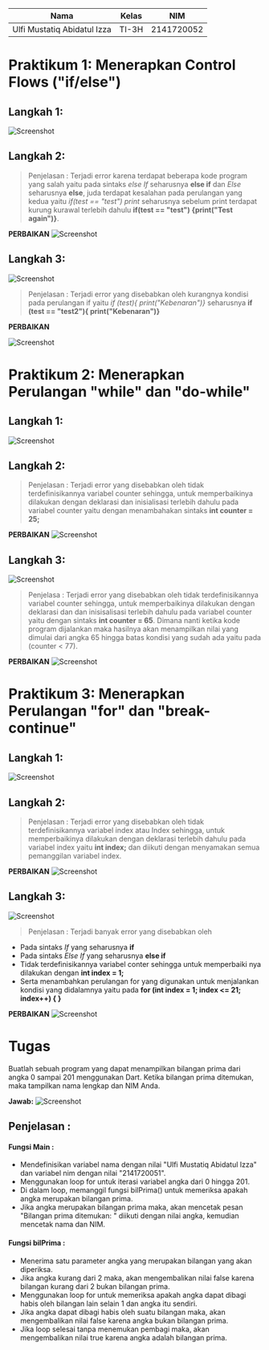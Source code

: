 | Nama                                | Kelas | NIM        |
| ----------------------------------- | ----- | ---------- |
| Ulfi Mustatiq Abidatul Izza         | TI-3H | 2141720052 |

# Praktikum 1: Menerapkan Control Flows ("if/else")
## Langkah 1:
![Screenshot](docs/Eror_Praktikum1_Langkah1.png)

## Langkah 2:
> Penjelasan : Terjadi error karena terdapat beberapa kode program yang salah yaitu pada sintaks *else If* seharusnya **else if** dan *Else* seharusnya **else**, juda terdapat kesalahan pada perulangan yang kedua yaitu *if(test == "test") print* seharusnya sebelum print terdapat kurung kurawal terlebih dahulu **if(test == "test") {print("Test again")}**.

**PERBAIKAN**
![Screenshot](docs/Praktikum1_Langkah1.png)

## Langkah 3:
![Screenshot](docs/Eror_Praktikum1_Langkah3.png)
> Penjelasan : Terjadi error yang disebabkan oleh kurangnya kondisi pada perulangan if yaitu *if (test){ print("Kebenaran")}* seharusnya **if (test == "test2"){ print("Kebenaran")}**

**PERBAIKAN**

![Screenshot](docs/Praktikum1_Langkah3.png)

# Praktikum 2: Menerapkan Perulangan "while" dan "do-while"
## Langkah 1:
![Screenshot](docs/Eror_Praktikum2_Langkah1.png)

## Langkah 2:
>Penjelasan : Terjadi error yang disebabkan oleh tidak terdefinisikannya variabel counter sehingga, untuk memperbaikinya dilakukan dengan deklarasi dan inisialisasi terlebih dahulu pada variabel counter yaitu dengan menambahakan sintaks **int counter = 25;**

**PERBAIKAN**
![Screenshot](docs/Praktikum2_Langkah1.png)

## Langkah 3:
![Screenshot](docs/Eror_Praktikum2_Langkah3.png)

>Penjelasa : Terjadi error yang disebabkan oleh tidak terdefinisikannya variabel counter sehingga, untuk memperbaikinya dilakukan dengan deklarasi dan dan inisisalisasi terlebih dahulu pada variabel counter yaitu dengan sintaks **int counter = 65**. Dimana nanti ketika kode program dijalankan maka hasilnya akan menampilkan nilai yang dimulai dari angka 65 hingga batas kondisi yang sudah ada yaitu pada (counter < 77).

**PERBAIKAN**
![Screenshot](docs/Praktikum2_Langkah3.png)

#  Praktikum 3: Menerapkan Perulangan "for" dan "break-continue"
## Langkah 1:
![Screenshot](docs/Eror_Praktikum3_Langkah1.png)

## Langkah 2:
> Penjelasan : Terjadi error yang disebabkan oleh tidak terdefinisikannya variabel index atau Index sehingga, untuk memperbaikinya dilakukan dengan deklarasi terlebih dahulu pada variabel index yaitu **int index;** dan diikuti dengan menyamakan semua pemanggilan variabel index.

**PERBAIKAN**
![Screenshot](docs/Praktikum3_Langkah1.png)

## Langkah 3:
![Screenshot](docs/Eror_Praktikum3_Langkah3.png)

>Penjelasan : Terjadi banyak error yang disebabkan oleh 
- Pada sintaks *If* yang seharusnya **if**
- Pada sintaks *Else If* yang seharusnya **else if**
- Tidak terdefinisikannya variabel conter sehingga untuk memperbaiki nya dilakukan dengan **int index = 1;**
- Serta menambahkan perulangan for yang digunakan untuk menjalankan kondisi yang didalamnya yaitu pada **for (int index = 1; index <= 21; index++) { }**


**PERBAIKAN**
![Screenshot](docs/Praktikum3_Langkah3.png)

# Tugas
Buatlah sebuah program yang dapat menampilkan bilangan prima dari angka 0 sampai 201 menggunakan Dart. Ketika bilangan prima ditemukan, maka tampilkan nama lengkap dan NIM Anda.

**Jawab:**
![Screenshot](docs/Tugas.png)

## Penjelasan :
#### Fungsi Main :
- Mendefinisikan variabel nama dengan nilai "Ulfi Mustatiq Abidatul Izza" dan variabel nim dengan nilai "2141720051".
- Menggunakan loop for untuk iterasi variabel angka dari 0 hingga 201.
- Di dalam loop, memanggil fungsi bilPrima() untuk memeriksa apakah angka merupakan bilangan prima.
- Jika angka merupakan bilangan prima maka, akan mencetak pesan "Bilangan prima ditemukan: " diikuti dengan nilai angka, kemudian mencetak nama dan NIM.
#### Fungsi bilPrima :
- Menerima satu parameter angka yang merupakan bilangan yang akan diperiksa.
- Jika angka kurang dari 2 maka, akan  mengembalikan nilai false karena bilangan kurang dari 2 bukan bilangan prima.
- Menggunakan loop for untuk memeriksa apakah angka dapat dibagi habis oleh bilangan lain selain 1 dan angka itu sendiri.
- Jika angka dapat dibagi habis oleh suatu bilangan maka, akan  mengembalikan nilai false karena angka bukan bilangan prima.
- Jika loop selesai tanpa menemukan pembagi maka, akan mengembalikan nilai true karena angka adalah bilangan prima.
